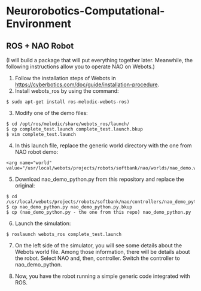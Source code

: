 # Neurorobotics-Computational-Environment

## ROS + NAO Robot

(I will build a package that will put everything together later. Meanwhile, the following instructions allow you to operate NAO on Webots.)

1. Follow the installation steps of Webots in https://cyberbotics.com/doc/guide/installation-procedure.
2. Install webots_ros by using the command:

```
$ sudo apt-get install ros-melodic-webots-ros)
```

3. Modify one of the demo files:

```
$ cd /opt/ros/melodic/share/webots_ros/launch/
$ cp complete_test.launch complete_test.launch.bkup
$ vim complete_test.launch
```

4. In this launch file, replace the generic world directory with the one from NAO robot demo:

```
<arg name="world" value="/usr/local/webots/projects/robots/softbank/nao/worlds/nao_demo.wbt"/>
```

5. Download nao_demo_python.py from this repository and replace the original:

```
$ cd /usr/local/webots/projects/robots/softbank/nao/controllers/nao_demo_python/
$ cp nao_demo_python.py nao_demo_python.py.bkup
$ cp (nao_demo_python.py - the one from this repo) nao_demo_python.py
```

6. Launch the simulation:

```
$ roslaunch webots_ros complete_test.launch
```

7. On the left side of the simulator, you will see some details about the Webots world file. Among those information, there will be details about the robot. Select NAO and, then, controller. Switch the controller to nao_demo_python.

8. Now, you have the robot running a simple generic code integrated with ROS. 


